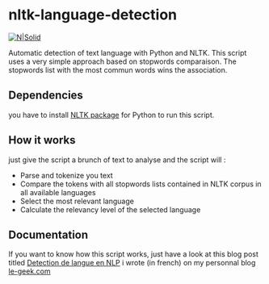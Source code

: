 # nltk-language-detection

[![N|Solid](http://www.le-geek.com/wp-content/uploads/2017/02/geek.png)](https://www.le-geek.com/)

Automatic detection of text language with Python and NLTK.
This script uses a very simple approach based on stopwords comparaison. The stopwords list with the most commun words wins the association.
## Dependencies
you have to install [NLTK package](http://www.nltk.org/api/nltk.html) for Python to run this script.

## How it works
just give the script a brunch of text to analyse and the script will :
  - Parse and tokenize you text
  - Compare the tokens with all stopwords lists contained in NLTK corpus in all available languages
  - Select the most relevant language
  - Calculate the relevancy level of the selected language

## Documentation
If you want to know how this script works, just have a look at this blog post titled [Detection de langue en NLP](https://www.le-geek.com/detection-de-langue-en-nlp-natural-language-processing/) i wrote (in french) on my personnal blog [le-geek.com](https://www.le-geek.com/)